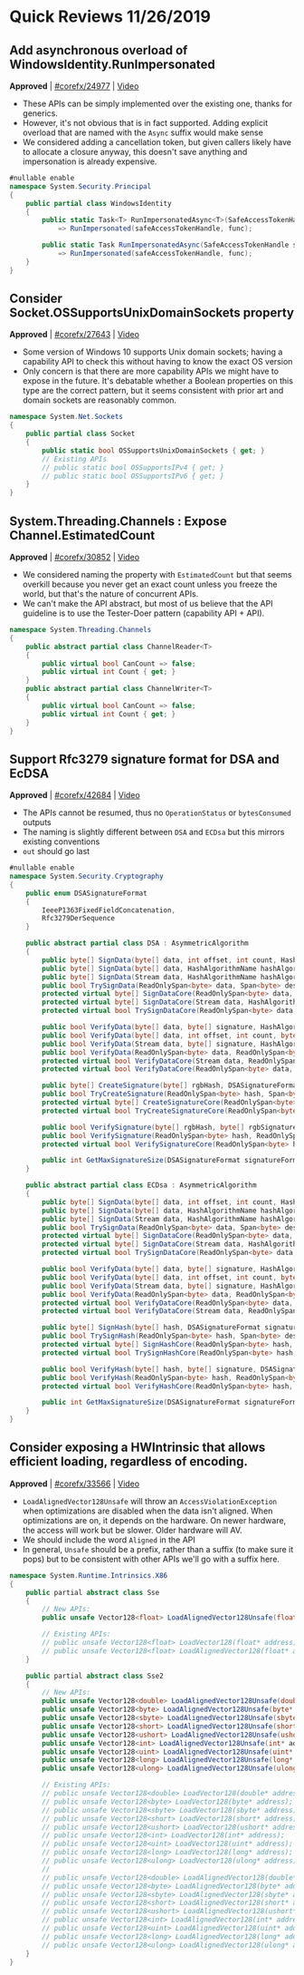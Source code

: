 # Quick Reviews 11/26/2019

## Add asynchronous overload of WindowsIdentity.RunImpersonated 

**Approved** | [#corefx/24977](https://github.com/dotnet/corefx/issues/24977#issuecomment-558756052) | [Video](https://www.youtube.com/watch?v=b509D73mmGc&t=0h0m0s)

* These APIs can be simply implemented over the existing one, thanks for generics.
* However, it's not obvious that is in fact supported. Adding explicit overload that are named with the `Async` suffix would make sense
* We considered adding a cancellation token, but given callers likely have to allocate a closure anyway, this doesn't save anything and impersonation is already expensive.

```C#
#nullable enable
namespace System.Security.Principal
{
    public partial class WindowsIdentity
    {
        public static Task<T> RunImpersonatedAsync<T>(SafeAccessTokenHandle safeAccessTokenHandle, Func<Task<T>> func)
            => RunImpersonated(safeAccessTokenHandle, func);

        public static Task RunImpersonatedAsync(SafeAccessTokenHandle safeAccessTokenHandle, Func<Task> func)
            => RunImpersonated(safeAccessTokenHandle, func);    
    }
}
```
## Consider Socket.OSSupportsUnixDomainSockets property

**Approved** | [#corefx/27643](https://github.com/dotnet/corefx/issues/27643#issuecomment-558760298) | [Video](https://www.youtube.com/watch?v=b509D73mmGc&t=0h12m30s)

* Some version of Windows 10 supports Unix domain sockets; having a capability API to check this without having to know the exact OS version
* Only concern is that there are more capability APIs we might have to expose in the future. It's debatable whether a Boolean properties on this type are the correct pattern, but it seems consistent with prior art and domain sockets are reasonably common.

```C#
namespace System.Net.Sockets
{
    public partial class Socket
    {
        public static bool OSSupportsUnixDomainSockets { get; }
        // Existing APIs
        // public static bool OSSupportsIPv4 { get; }
        // public static bool OSSupportsIPv6 { get; }
    }
}
```
## System.Threading.Channels : Expose Channel.EstimatedCount

**Approved** | [#corefx/30852](https://github.com/dotnet/corefx/issues/30852#issuecomment-558762980) | [Video](https://www.youtube.com/watch?v=b509D73mmGc&t=0h23m36s)

* We considered naming the property with `EstimatedCount` but that seems overkill because you never get an exact count unless you freeze the world, but that's the nature of concurrent APIs.
* We can't make the API abstract, but most of us believe that the API guideline is to use the Tester-Doer pattern (capability API + API).

```C#
namespace System.Threading.Channels
{
    public abstract partial class ChannelReader<T>
    {
        public virtual bool CanCount => false;
        public virtual int Count { get; }
    }
    public abstract partial class ChannelWriter<T>
    {
        public virtual bool CanCount => false;
        public virtual int Count { get; }
    }
}
```
## Support Rfc3279 signature format for DSA and EcDSA

**Approved** | [#corefx/42684](https://github.com/dotnet/corefx/issues/42684#issuecomment-558782564) | [Video](https://www.youtube.com/watch?v=b509D73mmGc&t=1h1m14s)

* The APIs cannot be resumed, thus no `OperationStatus` or `bytesConsumed` outputs
* The naming is slightly different between `DSA` and `ECDsa` but this mirrors existing conventions
* `out` should go last

```C#
#nullable enable
namespace System.Security.Cryptography
{
    public enum DSASignatureFormat
    {
        IeeeP1363FixedFieldConcatenation,
        Rfc3279DerSequence
    }

    public abstract partial class DSA : AsymmetricAlgorithm
    {
        public byte[] SignData(byte[] data, int offset, int count, HashAlgorithmName hashAlgorithm, DSASignatureFormat signatureFormat);
        public byte[] SignData(byte[] data, HashAlgorithmName hashAlgorithm, DSASignatureFormat signatureFormat);
        public byte[] SignData(Stream data, HashAlgorithmName hashAlgorithm, DSASignatureFormat signatureFormat);
        public bool TrySignData(ReadOnlySpan<byte> data, Span<byte> destination, HashAlgorithmName hashAlgorithm, DSASignatureFormat signatureFormat, out int bytesWritten);
        protected virtual byte[] SignDataCore(ReadOnlySpan<byte> data, HashAlgorithmName hashAlgorithm, DSASignatureFormat signatureFormat);
        protected virtual byte[] SignDataCore(Stream data, HashAlgorithmName hashAlgorithm, DSASignatureFormat signatureFormat);
        protected virtual bool TrySignDataCore(ReadOnlySpan<byte> data, Span<byte> destination, HashAlgorithmName hashAlgorithm, DSASignatureFormat signatureFormat, out int bytesWritten);

        public bool VerifyData(byte[] data, byte[] signature, HashAlgorithmName hashAlgorithm, DSASignatureFormat signatureFormat);
        public bool VerifyData(byte[] data, int offset, int count, byte[] signature, HashAlgorithmName hashAlgorithm, DSASignatureFormat signatureFormat);
        public bool VerifyData(Stream data, byte[] signature, HashAlgorithmName hashAlgorithm, DSASignatureFormat signatureFormat);
        public bool VerifyData(ReadOnlySpan<byte> data, ReadOnlySpan<byte> signature, HashAlgorithmName hashAlgorithm, DSASignatureFormat signatureFormat);
        protected virtual bool VerifyDataCore(Stream data, ReadOnlySpan<byte> signature, HashAlgorithmName hashAlgorithm, DSASignatureFormat signatureFormat);
        protected virtual bool VerifyDataCore(ReadOnlySpan<byte> data, ReadOnlySpan<byte> signature, HashAlgorithmName hashAlgorithm, DSASignatureFormat signatureFormat);

        public byte[] CreateSignature(byte[] rgbHash, DSASignatureFormat signatureFormat);
        public bool TryCreateSignature(ReadOnlySpan<byte> hash, Span<byte> destination, DSASignatureFormat signatureFormat, out int bytesWritten);
        protected virtual byte[] CreateSignatureCore(ReadOnlySpan<byte> hash, DSASignatureFormat signatureFormat);
        protected virtual bool TryCreateSignatureCore(ReadOnlySpan<byte> hash, Span<byte> destination, DSASignatureFormat signatureFormat, out int bytesWritten);

        public bool VerifySignature(byte[] rgbHash, byte[] rgbSignature, DSASignatureFormat signatureFormat);
        public bool VerifySignature(ReadOnlySpan<byte> hash, ReadOnlySpan<byte> signature, DSASignatureFormat signatureFormat);
        protected virtual bool VerifySignatureCore(ReadOnlySpan<byte> hash, ReadOnlySpan<byte> signature, DSASignatureFormat signatureFormat);

        public int GetMaxSignatureSize(DSASignatureFormat signatureFormat);
    }

    public abstract partial class ECDsa : AsymmetricAlgorithm
    {
        public byte[] SignData(byte[] data, int offset, int count, HashAlgorithmName hashAlgorithm, DSASignatureFormat signatureFormat);
        public byte[] SignData(byte[] data, HashAlgorithmName hashAlgorithm, DSASignatureFormat signatureFormat);
        public byte[] SignData(Stream data, HashAlgorithmName hashAlgorithm, DSASignatureFormat signatureFormat);
        public bool TrySignData(ReadOnlySpan<byte> data, Span<byte> destination, HashAlgorithmName hashAlgorithm, DSASignatureFormat signatureFormat, out int bytesWritten);
        protected virtual byte[] SignDataCore(ReadOnlySpan<byte> data, HashAlgorithmName hashAlgorithm, DSASignatureFormat signatureFormat);
        protected virtual byte[] SignDataCore(Stream data, HashAlgorithmName hashAlgorithm, DSASignatureFormat signatureFormat);
        protected virtual bool TrySignDataCore(ReadOnlySpan<byte> data, Span<byte> destination, HashAlgorithmName hashAlgorithm, DSASignatureFormat signatureFormat, out int bytesWritten);

        public bool VerifyData(byte[] data, byte[] signature, HashAlgorithmName hashAlgorithm, DSASignatureFormat signatureFormat);
        public bool VerifyData(byte[] data, int offset, int count, byte[] signature, HashAlgorithmName hashAlgorithm, DSASignatureFormat signatureFormat);
        public bool VerifyData(Stream data, byte[] signature, HashAlgorithmName hashAlgorithm, DSASignatureFormat signatureFormat);
        public bool VerifyData(ReadOnlySpan<byte> data, ReadOnlySpan<byte> signature, HashAlgorithmName hashAlgorithm, DSASignatureFormat signatureFormat);
        protected virtual bool VerifyDataCore(ReadOnlySpan<byte> data, ReadOnlySpan<byte> signature, HashAlgorithmName hashAlgorithm, DSASignatureFormat signatureFormat);
        protected virtual bool VerifyDataCore(Stream data, ReadOnlySpan<byte> signature, HashAlgorithmName hashAlgorithm, DSASignatureFormat signatureFormat);

        public byte[] SignHash(byte[] hash, DSASignatureFormat signatureFormat);
        public bool TrySignHash(ReadOnlySpan<byte> hash, Span<byte> destination, DSASignatureFormat signatureFormat, out int bytesWritten);
        protected virtual byte[] SignHashCore(ReadOnlySpan<byte> hash, DSASignatureFormat signatureFormat);
        protected virtual bool TrySignHashCore(ReadOnlySpan<byte> hash, Span<byte> destination, DSASignatureFormat signatureFormat, out int bytesWritten);

        public bool VerifyHash(byte[] hash, byte[] signature, DSASignatureFormat signatureFormat);
        public bool VerifyHash(ReadOnlySpan<byte> hash, ReadOnlySpan<byte> signature, DSASignatureFormat signatureFormat);
        protected virtual bool VerifyHashCore(ReadOnlySpan<byte> hash, ReadOnlySpan<byte> signature, DSASignatureFormat signatureFormat);

        public int GetMaxSignatureSize(DSASignatureFormat signatureFormat);
    }
}
```
## Consider exposing a HWIntrinsic that allows efficient loading, regardless of encoding.

**Approved** | [#corefx/33566](https://github.com/dotnet/corefx/issues/33566#issuecomment-558793376) | [Video](https://www.youtube.com/watch?v=b509D73mmGc&t=1h21m6s)

* `LoadAlignedVector128Unsafe` will throw an `AccessViolationException` when optimizations are disabled when the data isn't aligned. When optimizations are on, it depends on the hardware. On newer hardware, the access will work but be slower. Older hardware will AV.
* We should include the word `Aligned` in the API
* In general, `Unsafe` should be a prefix, rather than a suffix (to make sure it pops) but to be consistent with other APIs we'll go with a suffix here.

```C#
namespace System.Runtime.Intrinsics.X86
{
    public partial abstract class Sse
    {
        // New APIs:
        public unsafe Vector128<float> LoadAlignedVector128Unsafe(float* address);

        // Existing APIs:
        // public unsafe Vector128<float> LoadVector128(float* address);
        // public unsafe Vector128<float> LoadAlignedVector128(float* address);
    }

    public partial abstract class Sse2
    {
        // New APIs:
        public unsafe Vector128<double> LoadAlignedVector128Unsafe(double* address);
        public unsafe Vector128<byte> LoadAlignedVector128Unsafe(byte* address);
        public unsafe Vector128<sbyte> LoadAlignedVector128Unsafe(sbyte* address);
        public unsafe Vector128<short> LoadAlignedVector128Unsafe(short* address);
        public unsafe Vector128<ushort> LoadAlignedVector128Unsafe(ushort* address);
        public unsafe Vector128<int> LoadAlignedVector128Unsafe(int* address);
        public unsafe Vector128<uint> LoadAlignedVector128Unsafe(uint* address);
        public unsafe Vector128<long> LoadAlignedVector128Unsafe(long* address);
        public unsafe Vector128<ulong> LoadAlignedVector128Unsafe(ulong* address);

        // Existing APIs:
        // public unsafe Vector128<double> LoadVector128(double* address);
        // public unsafe Vector128<byte> LoadVector128(byte* address);
        // public unsafe Vector128<sbyte> LoadVector128(sbyte* address);
        // public unsafe Vector128<short> LoadVector128(short* address);
        // public unsafe Vector128<ushort> LoadVector128(ushort* address);
        // public unsafe Vector128<int> LoadVector128(int* address);
        // public unsafe Vector128<uint> LoadVector128(uint* address);
        // public unsafe Vector128<long> LoadVector128(long* address);
        // public unsafe Vector128<ulong> LoadVector128(ulong* address);
        //
        // public unsafe Vector128<double> LoadAlignedVector128(double* address);
        // public unsafe Vector128<byte> LoadAlignedVector128(byte* address);
        // public unsafe Vector128<sbyte> LoadAlignedVector128(sbyte* address);
        // public unsafe Vector128<short> LoadAlignedVector128(short* address);
        // public unsafe Vector128<ushort> LoadAlignedVector128(ushort* address);
        // public unsafe Vector128<int> LoadAlignedVector128(int* address);
        // public unsafe Vector128<uint> LoadAlignedVector128(uint* address);
        // public unsafe Vector128<long> LoadAlignedVector128(long* address);
        // public unsafe Vector128<ulong> LoadAlignedVector128(ulong* address);
    }
}
```
